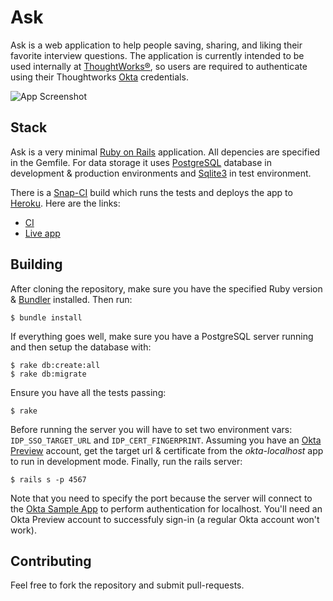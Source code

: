 # Ask

Ask is a web application to help people saving, sharing, and liking their favorite interview questions. The application is currently intended to be used internally at [ThoughtWorks®](http://www.thoughtworks.com), so users are required to authenticate using their Thoughtworks [Okta](https://thoughtworks.okta.com) credentials.

![App Screenshot](https://d1ro8r1rbfn3jf.cloudfront.net/ms_8610/oFU8ekpXkKDtl8d2urQvN3cGjnMGgP/Ask.png?Expires=1428081035&Signature=MREBcka8ClCSgLF20YRFn9STgdNXP4OEdpys4rzyQpGlNRZogQwhlyW9fu1NuURpBHfdP6ksXg-6WreFuqnoaTSlY9DvgoNoFmJwzRzIVRUtFIOvEgvE~fD~f9cc2SdYy3pm1M1f0YSFv85hfPtPCdLdH09Q37ch4BraujL9khVi3z~U~pyC1-eLXGjBTGx5oo7ZWR2U4aEWnWy6qBl18aQ85K4a9kg1sCv48b7-j35dHKcVGfoOTsov6xkm3uQNeAPLWuTy65yvgCGoNkuczBMaklarMabj2ofF0JnK5zMcMRYFV6adpl7~2D4fMpxniJz8yHgXUDzPEx16OOLpsw__&Key-Pair-Id=APKAJHEJJBIZWFB73RSA)

## Stack

Ask is a very minimal [Ruby on Rails](https://github.com/rails/rails) application. All depencies are specified in the Gemfile. For data storage it uses [PostgreSQL](http://postgresql.org) database in development & production environments and [Sqlite3](http://sqlite.org) in test environment.

There is a [Snap-CI](http://snap-ci.com) build which runs the tests and deploys the app to [Heroku](http://heroku.com). Here are the links:

* [CI](https://snap-ci.com/vvgomes/ask/branch/master)
* [Live app](https://askapp.herokuapp.com)

## Building

After cloning the repository, make sure you have the specified Ruby version & [Bundler](http://bundler.io) installed. Then run:

```
$ bundle install
```

If everything goes well, make sure you have a PostgreSQL server running and then setup the database with:

```
$ rake db:create:all
$ rake db:migrate
```

Ensure you have all the tests passing:

```
$ rake
```

Before running the server you will have to set two environment vars: `IDP_SSO_TARGET_URL` and `IDP_CERT_FINGERPRINT`. Assuming you have an [Okta Preview](https://thoughtworks-admin.oktapreview.com) account, get the target url & certificate from the *okta-localhost* app to run in development mode. Finally, run the rails server:

```
$ rails s -p 4567
```

Note that you need to specify the port because the server will connect to the [Okta Sample App](https://thoughtworks.oktapreview.com/app/UserHome) to perform authentication for localhost. You'll need an Okta Preview account to successfuly sign-in (a regular Okta account won't work).

## Contributing

Feel free to fork the repository and submit pull-requests.
